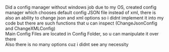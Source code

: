 Did a config manager without windows job due to my OS, created config manager which chooses default config JSON file instead of xml, there is also an ability to change json and xml options so i didnt implement it into my code but there are such functions that u can inspect (ChangeJsonConfig and ChangeXMLConfig)
<br>
Main Config Files are located in Config Folder, so u can manipulate it over there
<br>
Also there is no many options cuz i didnt see any necessity

